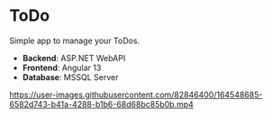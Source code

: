 # ToDo
Simple app to manage your ToDos.
* **Backend**: ASP.NET WebAPI
* **Frontend**: Angular 13
* **Database**: MSSQL Server


https://user-images.githubusercontent.com/82846400/164548685-6582d743-b41a-4288-b1b6-68d68bc85b0b.mp4

